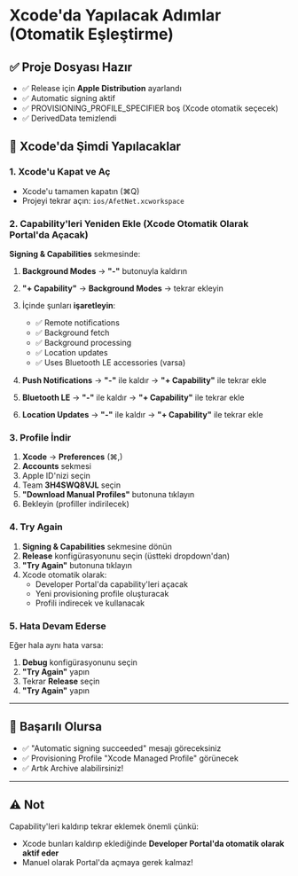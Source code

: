 # Xcode'da Yapılacak Adımlar (Otomatik Eşleştirme)

## ✅ Proje Dosyası Hazır

- ✅ Release için **Apple Distribution** ayarlandı
- ✅ Automatic signing aktif
- ✅ PROVISIONING_PROFILE_SPECIFIER boş (Xcode otomatik seçecek)
- ✅ DerivedData temizlendi

## 🎯 Xcode'da Şimdi Yapılacaklar

### 1. Xcode'u Kapat ve Aç
- Xcode'u tamamen kapatın (⌘Q)
- Projeyi tekrar açın: `ios/AfetNet.xcworkspace`

### 2. Capability'leri Yeniden Ekle (Xcode Otomatik Olarak Portal'da Açacak)

**Signing & Capabilities** sekmesinde:

1. **Background Modes** → **"-"** butonuyla kaldırın
2. **"+ Capability"** → **Background Modes** → tekrar ekleyin
3. İçinde şunları **işaretleyin**:
   - ✅ Remote notifications
   - ✅ Background fetch
   - ✅ Background processing
   - ✅ Location updates
   - ✅ Uses Bluetooth LE accessories (varsa)

4. **Push Notifications** → **"-"** ile kaldır → **"+ Capability"** ile tekrar ekle

5. **Bluetooth LE** → **"-"** ile kaldır → **"+ Capability"** ile tekrar ekle

6. **Location Updates** → **"-"** ile kaldır → **"+ Capability"** ile tekrar ekle

### 3. Profile İndir

1. **Xcode** → **Preferences** (⌘,)
2. **Accounts** sekmesi
3. Apple ID'nizi seçin
4. Team **3H4SWQ8VJL** seçin
5. **"Download Manual Profiles"** butonuna tıklayın
6. Bekleyin (profiller indirilecek)

### 4. Try Again

1. **Signing & Capabilities** sekmesine dönün
2. **Release** konfigürasyonunu seçin (üstteki dropdown'dan)
3. **"Try Again"** butonuna tıklayın
4. Xcode otomatik olarak:
   - Developer Portal'da capability'leri açacak
   - Yeni provisioning profile oluşturacak
   - Profili indirecek ve kullanacak

### 5. Hata Devam Ederse

Eğer hala aynı hata varsa:

1. **Debug** konfigürasyonunu seçin
2. **"Try Again"** yapın
3. Tekrar **Release** seçin
4. **"Try Again"** yapın

---

## 🎉 Başarılı Olursa

- ✅ "Automatic signing succeeded" mesajı göreceksiniz
- ✅ Provisioning Profile "Xcode Managed Profile" görünecek
- ✅ Artık Archive alabilirsiniz!

---

## ⚠️ Not

Capability'leri kaldırıp tekrar eklemek önemli çünkü:
- Xcode bunları kaldırıp eklediğinde **Developer Portal'da otomatik olarak aktif eder**
- Manuel olarak Portal'da açmaya gerek kalmaz!

